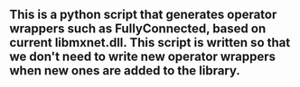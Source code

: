 ## This is a python script that generates operator wrappers such as FullyConnected, based on current libmxnet.dll. This script is written so that we don't need to write new operator wrappers when new ones are added to the library.
